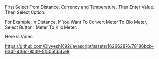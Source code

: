 First Select From Distance, Currency and Temperature.
Then Enter Value.
Then Select Option.

For Example,
In Distance, If You Want To Convert Meter To Kilo Meter,
Select Button : Meter To Kilo Meter.

Here is Video:

https://github.com/Divyesh1692/javascript/assets/162662876/78186bcb-634f-436c-8039-5f505fd5f7e8

